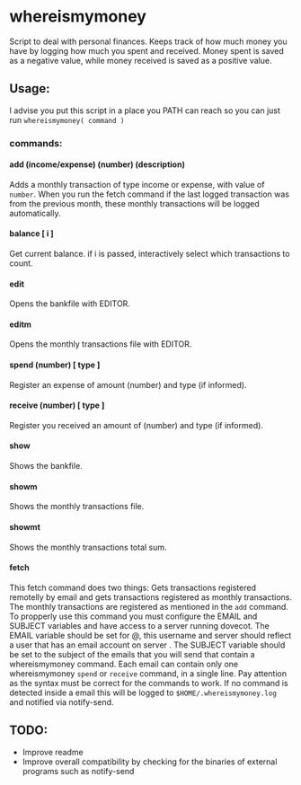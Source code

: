 # whereismymoney

Script to deal with personal finances.
Keeps track of how much money you have by logging how much you spent and received.
Money spent is saved as a negative value, while money received is saved as a positive value.

## Usage:
I advise you put this script in a place you PATH can reach so you can just run ```whereismymoney( command )```

### commands:
#### add (income/expense) (number) (description)
Adds a monthly transaction of type income or expense, with value of ```number```. When you run the fetch command if the last logged transaction was from the previous month, these monthly transactions will be logged automatically.
#### balance [ i ]
Get current balance. if i is passed, interactively select which transactions to count.
#### edit
Opens the bankfile with EDITOR.
#### editm
Opens the monthly transactions file with EDITOR.
#### spend (number) [ type ]
Register an expense of amount (number) and type (if informed).
#### receive (number) [ type ]
Register you received an amount of (number) and type (if informed).
#### show
Shows the bankfile.
#### showm
Shows the monthly transactions file.
#### showmt
Shows the monthly transactions total sum.
#### fetch
This fetch command does two things: Gets transactions registered remotelly by email and gets transactions registered as monthly transactions. The monthly transactions are registered as mentioned in the ```add``` command.
To propperly use this command you must configure the EMAIL and SUBJECT variables and have access to a server running dovecot.
The EMAIL variable should be set for <username>@<server>, this username and server should reflect a user that has an email account on server <server>.
The SUBJECT variable should be set to the subject of the emails that you will send that contain a whereismymoney command.
Each email can contain only one whereismymoney ```spend``` or ```receive``` command, in a single line.
Pay attention as the syntax must be correct for the commands to work.
If no command is detected inside a email this will be logged to ```$HOME/.whereismymoney.log``` and notified via notify-send.

## TODO:
+ Improve readme
+ Improve overall compatibility by checking for the binaries of external programs such as notify-send
